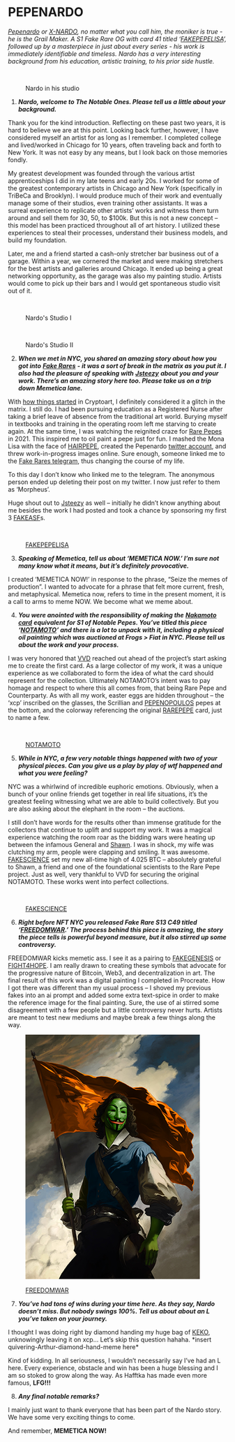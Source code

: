 # PEPENARDO

[_Pepenardo_](https://pepe.wtf/artists/Pepenardo) _or_ [_X-NARDO_](https://twitter.com/PepenardoStudio)_, no matter what you call him, the moniker is true - he is the Grail Maker. A S1 Fake Rare OG with card 41 titled ‘_[_FAKEPEPELISA_](https://pepe.wtf/asset/FAKEPEPELISA)_’, followed up by a masterpiece in just about every series - his work is immediately identifiable and timeless. Nardo has a very interesting background from his education, artistic training, to his prior side hustle._

<figure><img src="../../../.gitbook/assets/NardoBTS_2.jpg" alt=""><figcaption><p>Nardo in his studio</p></figcaption></figure>

1. _**Nardo, welcome to The Notable Ones. Please tell us a little about your background.**_&#x20;

Thank you for the kind introduction. Reflecting on these past two years, it is hard to believe we are at this point. Looking back further, however, I have considered myself an artist for as long as I remember. I completed college and lived/worked in Chicago for 10 years, often traveling back and forth to New York. It was not easy by any means, but I look back on those memories fondly.

My greatest development was founded through the various artist apprenticeships I did in my late teens and early 20s. I worked for some of the greatest contemporary artists in Chicago and New York (specifically in TriBeCa and Brooklyn). I would produce much of their work and eventually manage some of their studios, even training other assistants.  It was a surreal experience to replicate other artists’ works and witness them turn around and sell them for 30, 50, to $100k.  But this is not a new concept – this model has been practiced throughout all of art history.  I utilized these experiences to steal their processes, understand their business models, and build my foundation.

Later, me and a friend started a cash-only stretcher bar business out of a garage. Within a year, we cornered the market and were making stretchers for the best artists and galleries around Chicago.  It ended up being a great networking opportunity, as the garage was also my painting studio. Artists would come to pick up their bars and I would get spontaneous studio visit out of it.

<div>

<figure><img src="../../../.gitbook/assets/NardoBTS_1.jpg" alt=""><figcaption><p>Nardo's Studio I</p></figcaption></figure>

 

<figure><img src="../../../.gitbook/assets/NardoBTS_3.jpg" alt=""><figcaption><p>Nardo's Studio II</p></figcaption></figure>

</div>

2. _**When we met in NYC, you shared an amazing story about how you got into**_ [_**Fake Rares**_](../../../chapter-2-the-rare-pepe-project/fake-rares-and-dank-rares/) _**- it was a sort of break in the matrix as you put it. I also had the pleasure of speaking with**_ [_**Jsteezy**_](https://twitter.com/Jman\_\_12) _**about you and your work. There’s an amazing story here too. Please take us on a trip down Memetica lane.**_

With [how things started](../../../chapter-2-the-rare-pepe-project/pepes-blockchain-beginnings.md) in Cryptoart, I definitely considered it a glitch in the matrix. I still do. I had been pursuing education as a Registered Nurse after taking a brief leave of absence from the traditional art world. Burying myself in textbooks and training in the operating room left me starving to create again. At the same time, I was watching the reignited craze for [Rare Pepes](../../../chapter-2-the-rare-pepe-project/the-rare-pepe-blockchain-project/) in 2021. This inspired me to oil paint a pepe just for fun. I mashed the Mona Lisa with the face of [HAIRPEPE](https://pepe.wtf/asset/HAIRPEPE), created the Pepenardo [twitter account](https://twitter.com/PepenardoStudio), and threw work-in-progress images online.  Sure enough, someone linked me to the [Fake Rares telegram](https://t.me/OFFICIALFAKERARES), thus changing the course of my life.

To this day I don’t know who linked me to the telegram. The anonymous person ended up deleting their post on my twitter. I now just refer to them as ‘Morpheus’.

Huge shout out to [Jsteezy](https://twitter.com/Jman\_\_12) as well – initially he didn’t know anything about me besides the work I had posted and took a chance by sponsoring my first 3 [FAKEASF](https://pepe.wtf/asset/FAKEASF)s.

<figure><img src="../../../.gitbook/assets/FAKEPEPELISA.jpeg" alt=""><figcaption><p><a href="https://pepe.wtf/asset/FAKEPEPELISA">FAKEPEPELISA</a></p></figcaption></figure>

3. _**Speaking of Memetica, tell us about ‘MEMETICA NOW.’ I’m sure not many know what it means, but it’s definitely provocative.**_&#x20;

I created ‘MEMETICA NOW!’ in response to the phrase, “Seize the memes of production”.  I wanted to advocate for a phrase that felt more current, fresh, and metaphysical. Memetica now, refers to time in the present moment, it is a call to arms to meme NOW.  We become what we meme about.

4. _**You were anointed with the responsibility of making the**_ [_**Nakamoto card**_](https://pepe.wtf/asset/RAREPEPE) _**equivalent for S1 of Notable Pepes. You’ve titled this piece ‘**_[_**NOTAMOTO**_](https://pepe.wtf/asset/NOTAMOTO)_**’ and there is a lot to unpack with it, including a physical oil painting which was auctioned at Frogs > Fiat in NYC. Please tell us about the work and your process.**_

I was very honored that [VVD](https://twitter.com/Vince\_Van\_Dough) reached out ahead of the project’s start asking me to create the first card. As a large collector of my work, it was a unique experience as we collaborated to form the idea of what the card should represent for the collection. Ultimately NOTAMOTO’s intent was to pay homage and respect to where this all comes from, that being Rare Pepe and Counterparty. As with all my work, easter eggs are hidden throughout – the ‘xcp’ inscribed on the glasses, the Scrillian and [PEPENOPOULOS](https://pepe.wtf/asset/PEPENOPOULOS) pepes at the bottom, and the colorway referencing the original [RAREPEPE](https://pepe.wtf/asset/RAREPEPE) card, just to name a few.

<figure><img src="../../../.gitbook/assets/NOTAMOTO.png" alt=""><figcaption><p><a href="https://pepe.wtf/asset/NOTAMOTO">NOTAMOTO</a></p></figcaption></figure>

5. _**While in NYC, a few very notable things happened with two of your physical pieces. Can you give us a play by play of wtf happened and what you were feeling?**_

NYC was a whirlwind of incredible euphoric emotions. Obviously, when a bunch of your online friends get together in real life situations, it’s the greatest feeling witnessing what we are able to build collectively. But you are also asking about the elephant in the room – the auctions. &#x20;

I still don’t have words for the results other than immense gratitude for the collectors that continue to uplift and support my work. It was a magical experience watching the room roar as the bidding wars were heating up between the infamous General and [Shawn](https://pepe.wtf/artists/Shawn-Leary). I was in shock, my wife was clutching my arm, people were clapping and smiling. It was awesome. [FAKESCIENCE](https://pepe.wtf/asset/FAKESCIENCE) set my new all-time high of 4.025 BTC – absolutely grateful to Shawn, a friend and one of the foundational scientists to the Rare Pepe project. Just as well, very thankful to VVD for securing the original NOTAMOTO. These works went into perfect collections.

<figure><img src="../../../.gitbook/assets/FAKESCIENCE.png" alt=""><figcaption><p><a href="https://pepe.wtf/asset/FAKESCIENCE">FAKESCIENCE</a></p></figcaption></figure>

6. _**Right before NFT NYC you released Fake Rare S13 C49 titled ‘**_[_**FREEDOMWAR**_](https://pepe.wtf/asset/FREEDOMWAR)_**.’ The process behind this piece is amazing, the story the piece tells is powerful beyond measure, but it also stirred up some controversy.**_

FREEDOMWAR kicks memetic ass. I see it as a pairing to [FAKEGENESIS](https://pepe.wtf/asset/FAKEGENESIS) or [FIGHT4HOPE](https://www.niftygateway.com/itemdetail/primary/0x6f5fd7d600664b239877ebf5e2e7fa9aa0246b36/2).  I am really drawn to creating these symbols that advocate for the progressive nature of Bitcoin, Web3, and decentralization in art. The final result of this work was a digital painting I completed in Procreate. How I got there was different than my usual process – I shoved my previous fakes into an ai prompt and added some extra text-spice in order to make the reference image for the final painting. Sure, the use of ai stirred some disagreement with a few people but a little controversy never hurts. Artists are meant to test new mediums and maybe break a few things along the way.

<figure><img src="../../../.gitbook/assets/FREEDOMWAR.png" alt=""><figcaption><p><a href="https://pepe.wtf/asset/FREEDOMWAR">FREEDOMWAR</a></p></figcaption></figure>

7. _**You’ve had tons of wins during your time here. As they say, Nardo doesn’t miss. But nobody swings 100%. Tell us about about an L you’ve taken on your journey.**_

I thought I was doing right by diamond handing my huge bag of [KEKO](https://opensea.io/assets/ethereum/0xa2037693b58c46201887ccd84a962273d282653f/1), unknowingly leaving it on xcp… Let’s skip this question hahaha. \*insert quivering-Arthur-diamond-hand-meme here\*

Kind of kidding.  In all seriousness, I wouldn’t necessarily say I’ve had an L here. Every experience, obstacle and win has been a huge blessing and I am so stoked to grow along the way. As Hafftka has made even more famous, **LFG!!!**

8. _**Any final notable remarks?**_

I mainly just want to thank everyone that has been part of the Nardo story. We have some very exciting things to come.

And remember, **MEMETICA NOW!**
